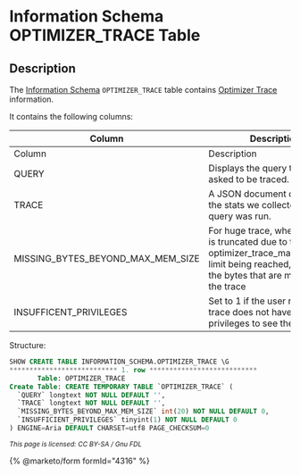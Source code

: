 # Information Schema OPTIMIZER\_TRACE Table

## Description

The [Information Schema](../) `OPTIMIZER_TRACE` table contains [Optimizer Trace](https://github.com/mariadb-corporation/docs-server/blob/test/server/reference/sql-statements/administrative-sql-statements/system-tables/information-schema/information-schema-tables/broken-reference/README.md) information.

It contains the following columns:

| Column                                 | Description                                                                                                                                                    |
| -------------------------------------- | -------------------------------------------------------------------------------------------------------------------------------------------------------------- |
| Column                                 | Description                                                                                                                                                    |
| QUERY                                  | Displays the query that was asked to be traced.                                                                                                                |
| TRACE                                  | A JSON document displaying the stats we collected when the query was run.                                                                                      |
| MISSING\_BYTES\_BEYOND\_MAX\_MEM\_SIZE | For huge trace, where the trace is truncated due to the optimizer\_trace\_max\_mem\_size limit being reached, displays the bytes that are missing in the trace |
| INSUFFICENT\_PRIVILEGES                | Set to 1 if the user running the trace does not have the privileges to see the trace.                                                                          |

Structure:

```sql
SHOW CREATE TABLE INFORMATION_SCHEMA.OPTIMIZER_TRACE \G
*************************** 1. row ***************************
       Table: OPTIMIZER_TRACE
Create Table: CREATE TEMPORARY TABLE `OPTIMIZER_TRACE` (
  `QUERY` longtext NOT NULL DEFAULT '',
  `TRACE` longtext NOT NULL DEFAULT '',
  `MISSING_BYTES_BEYOND_MAX_MEM_SIZE` int(20) NOT NULL DEFAULT 0,
  `INSUFFICIENT_PRIVILEGES` tinyint(1) NOT NULL DEFAULT 0
) ENGINE=Aria DEFAULT CHARSET=utf8 PAGE_CHECKSUM=0
```

<sub>_This page is licensed: CC BY-SA / Gnu FDL_</sub>

{% @marketo/form formId="4316" %}

